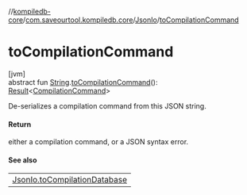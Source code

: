 //[kompiledb-core](../../../index.md)/[com.saveourtool.kompiledb.core](../index.md)/[JsonIo](index.md)/[toCompilationCommand](to-compilation-command.md)

# toCompilationCommand

[jvm]\
abstract fun [String](https://kotlinlang.org/api/latest/jvm/stdlib/kotlin/-string/index.html).[toCompilationCommand](to-compilation-command.md)(): [Result](https://kotlinlang.org/api/latest/jvm/stdlib/kotlin/-result/index.html)&lt;[CompilationCommand](../-compilation-command/index.md)&gt;

De-serializes a compilation command from this JSON string.

#### Return

either a compilation command, or a JSON syntax error.

#### See also

| |
|---|
| [JsonIo.toCompilationDatabase](to-compilation-database.md) |
